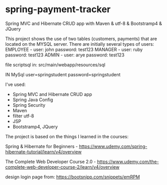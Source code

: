 # spring-payment-tracker
Spring MVC and Hibernate CRUD app with Maven &amp; utf-8 &amp; Bootstramp4 &amp; JQuery


This project shows the use of two tables (customers, payments) that are located on the MYSQL server.
There are initially several types of users:
EMPLOYEE - user: john password: test123
MANAGER - user: ruby password: test123
ADMIN - user: arye password: test123

file scriptsql in: src/main/webapp/resources/sql

IN MySql
user=springstudent
password=springstudent

I've used:
- Spring MVC and Hibernate CRUD app
- Spring Java Config
- Spring Security
- Maven
- filter utf-8
- JSP
- Bootstramp4, JQuery

The project is based on the things I learned in the courses:

Spring & Hibernate for Beginners - https://www.udemy.com/spring-hibernate-tutorial/learn/v4/overview

The Complete Web Developer Course 2.0 - https://www.udemy.com/the-complete-web-developer-course-2/learn/v4/overview

design login page from: https://bootsnipp.com/snippets/emRPM

